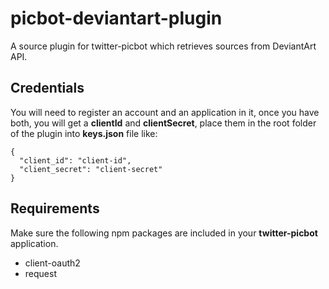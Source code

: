 # picbot-deviantart-plugin

A source plugin for twitter-picbot which retrieves sources from DeviantArt API.

## Credentials

You will need to register an account and
an application in it, once you have both, you will get a **clientId** and **clientSecret**,
place them in the root folder of the plugin into **keys.json** file like:

```
{
  "client_id": "client-id",
  "client_secret": "client-secret"
}
```

## Requirements

Make sure the following npm packages are included in your **twitter-picbot** application.

- client-oauth2
- request
